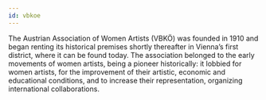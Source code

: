 ```yaml
---
id: vbkoe
---
```

The Austrian Association of Women Artists (VBKÖ) was founded in 1910 and began renting its historical premises shortly thereafter in Vienna’s first district, where it can be found today. The association belonged to the early movements of women artists, being a pioneer historically: it lobbied for women artists, for the improvement of their artistic, economic and educational conditions, and to increase their representation, organizing international collaborations.